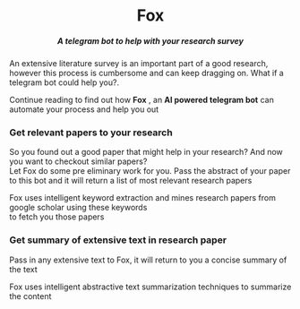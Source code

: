 <p align="center">
  <h1 align="center">Fox</h2>
  <h5 align="center">A telegram bot to help with your research survey</h5>
 </p>
 
<p>
An extensive literature survey is an important part of a good research, however this process is cumbersome 
and can keep dragging on. What if a telegram bot could help you?.

Continue reading to find out how <b>Fox</b> , an <b>AI powered telegram bot</b> can automate your process and help you out

### Get relevant papers to your research

So you found out a good paper that might help in your research? And now you want to checkout similar papers?\
Let Fox do some pre eliminary work for you. Pass the abstract of your paper to this bot and it will 
return a list of most relevant research papers 

Fox uses intelligent keyword extraction and mines research papers from google scholar using these keywords\
to fetch you those papers

### Get summary of extensive text in research paper

Pass in any extensive text to Fox, it will return to you a concise summary of the text

Fox uses intelligent abstractive text summarization techniques to summarize the content

